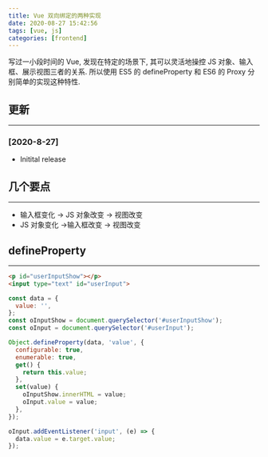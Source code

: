 ```yaml
---
title: Vue 双向绑定的两种实现
date: 2020-08-27 15:42:56
tags: [vue, js]
categories: [frontend]
---
```


写过一小段时间的 Vue, 发现在特定的场景下, 其可以灵活地操控 JS 对象、输入框、展示视图三者的关系. 所以使用 ES5 的 defineProperty 和 ES6 的 Proxy 分别简单的实现这种特性.


<!-- more -->


## 更新

------

### [2020-8-27]

- Initital release

## 几个要点

------

- 输入框变化 -> JS 对象改变 -> 视图改变
- JS 对象变化 ->输入框改变 -> 视图改变

## defineProperty

------

```html
<p id="userInputShow"></p>
<input type="text" id="userInput">
```

```js
const data = {
  value: '',
};
const oInputShow = document.querySelector('#userInputShow');
const oInput = document.querySelector('#userInput');

Object.defineProperty(data, 'value', {
  configurable: true,
  enumerable: true,
  get() {
    return this.value;
  },
  set(value) {
    oInputShow.innerHTML = value;
    oInput.value = value;
  },
});

oInput.addEventListener('input', (e) => {
  data.value = e.target.value;
});
```
